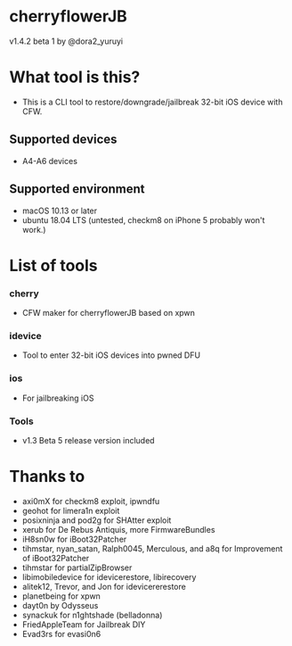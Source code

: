 # cherryflowerJB
v1.4.2 beta 1
by @dora2_yuruyi


# What tool is this?
- This is a CLI tool to restore/downgrade/jailbreak 32-bit iOS device with CFW.


## Supported devices
- A4-A6 devices


## Supported environment
- macOS 10.13 or later
- ubuntu 18.04 LTS (untested, checkm8 on iPhone 5 probably won't work.)

# List of tools
### cherry
- CFW maker for cherryflowerJB based on xpwn

### idevice
- Tool to enter 32-bit iOS devices into pwned DFU

### ios
-  For jailbreaking iOS

### Tools
- v1.3 Beta 5 release version included


# Thanks to
- axi0mX for checkm8 exploit, ipwndfu
- geohot for limera1n exploit
- posixninja and pod2g for SHAtter exploit
- xerub for De Rebus Antiquis, more FirmwareBundles
- iH8sn0w for iBoot32Patcher
- tihmstar, nyan_satan, Ralph0045, Merculous, and a8q for Improvement of iBoot32Patcher
- tihmstar for partialZipBrowser
- libimobiledevice for idevicerestore, libirecovery
- alitek12, Trevor, and Jon for idevicererestore
- planetbeing for xpwn
- dayt0n by Odysseus
- synackuk for n1ghtshade (belladonna)
- FriedAppleTeam for Jailbreak DIY
- Evad3rs for evasi0n6

